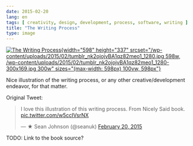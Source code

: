 ```yaml
---
date: 2015-02-20
lang: en
tags: [ creativity, design, development, process, software, writing ]
title: "The Writing Process"
type: image
---
```


[![The Writing
Process](/wp-content/uploads/2015/02/tumblr_nk2ojojvBA1qz82meo1_1280.jpg){width="598"
height="337"
srcset="/wp-content/uploads/2015/02/tumblr_nk2ojojvBA1qz82meo1_1280.jpg 598w, /wp-content/uploads/2015/02/tumblr_nk2ojojvBA1qz82meo1_1280-300x169.jpg 300w"
sizes="(max-width: 598px) 100vw, 598px"}](https://twitter.com/seanuk/status/568748095716114433)

Nice illustration of the writing process, or any other
creative/development endeavor, for that matter.

Original Tweet:

> I love this illustration of this writing process. From Nicely Said
> book. [pic.twitter.com/w5ccIVsrNX](http://t.co/w5ccIVsrNX)
>
> — ★ Sean Johnson (@seanuk) [February 20,
> 2015](https://twitter.com/seanuk/status/568748095716114433)

TODO: Link to the book source?

